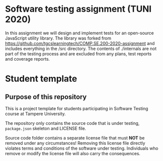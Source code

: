 # Software testing assignment (TUNI 2020)

In this assignment we will design and implement tests for an open-source JavaScript utility library.
The library was forked from https://github.com/tgcslearningtech/COMP.SE.200-2020-assignment and includes everything in the /src directory. The contents of ./internals are not part of the testing process and are excluded from any plans, test reports and coverage reports.

# Student template

## Purpose of this repository

This is a project template for students participating in Software Testing course
at Tampere University.

The repository only contains the source code that is under testing, `package.json` skeleton
and LICENSE file.

Source code folder contains a separate license file that must **NOT** be removed under any circumstances!
Removing this license file directly violates terms and conditions of the software under testing.
Individuals who remove or modify the license file will also carry the consequences.